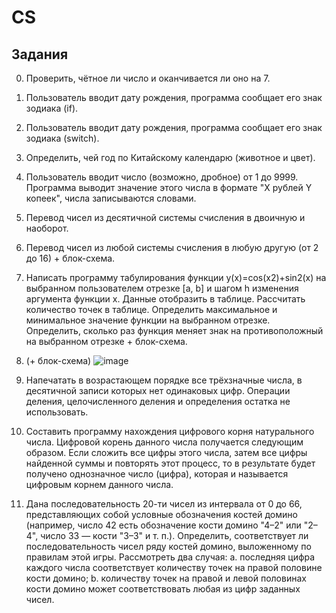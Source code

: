 # CS
<!-- ЗАДАНИЯ -->
## Задания

0.	Проверить, чётное ли число и оканчивается ли оно на 7.

1.	Пользователь вводит дату рождения, программа сообщает его знак зодиака (if).

2.	Пользователь вводит дату рождения, программа сообщает его знак зодиака (switch).

3.	Определить, чей год по Китайскому календарю (животное и цвет).

4.	Пользователь вводит число (возможно, дробное) от 1 до 9999. Программа выводит значение этого числа в формате "X рублей Y копеек", числа записываются словами.

5.	Перевод чисел из десятичной системы счисления в двоичную и наоборот.

6.	Перевод чисел из любой системы счисления в любую другую (от 2 до 16) + блок-схема.

7.	Написать программу табулирования функции y(x)=cos(x2)+sin2(x) на выбранном пользователем отрезке [a, b] и шагом h изменения аргумента функции x. Данные отобразить в таблице. Рассчитать количество точек в таблице. Определить максимальное и минимальное значение функции на выбранном отрезке. Определить, сколько раз функция меняет знак на противоположный на выбранном отрезке + блок-схема.

8. (+ блок-схема)
![image](https://user-images.githubusercontent.com/114815179/228654535-cd85cd24-c23d-48e3-bbd4-7d7270a34387.png)

9. Напечатать в возрастающем порядке все трёхзначные числа, в десятичной записи которых нет одинаковых цифр. Операции деления, целочисленного деления и определения остатка не использовать.

10. Составить программу нахождения цифрового корня натурального числа. Цифровой корень данного числа получается следующим образом. Если сложить все цифры этого числа, затем все цифры найденной суммы и повторять этот процесс, то в результате будет получено однозначное число (цифра), которая и называется цифровым корнем данного числа.

11. Дана последовательность 20-ти чисел из интервала от 0 до 66, представляющих собой условные обозначения костей домино (например, число 42 есть обозначение кости домино "4–2" или "2–4", число 33 — кости "3–3" и т. п.). Определить, соответствует ли последовательность чисел ряду костей домино, выложенному по правилам этой игры. Рассмотреть два случая:
a.	последняя цифра каждого числа соответствует количеству точек на правой половине кости домино;
b.	количеству точек на правой и левой половинах кости домино может соответствовать любая из цифр заданных чисел.
